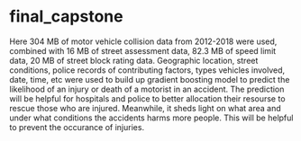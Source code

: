 # final_capstone
Here 304 MB of motor vehicle collision data from 2012-2018 were used, combined with 16 MB of street assessment data, 82.3 MB of speed limit data, 20 MB of street block rating data. Geographic location, street conditions, police records of contributing factors, types vehicles involved, date, time, etc were used to build up gradient boosting model to predict the likelihood of an injury or death of a motorist in an accident. The prediction will be helpful for hospitals and police to better allocation their resourse to rescue those who are injured. Meanwhile, it sheds light on what area and under what conditions the accidents harms more people. This will be helpful to prevent the occurance of injuries.
